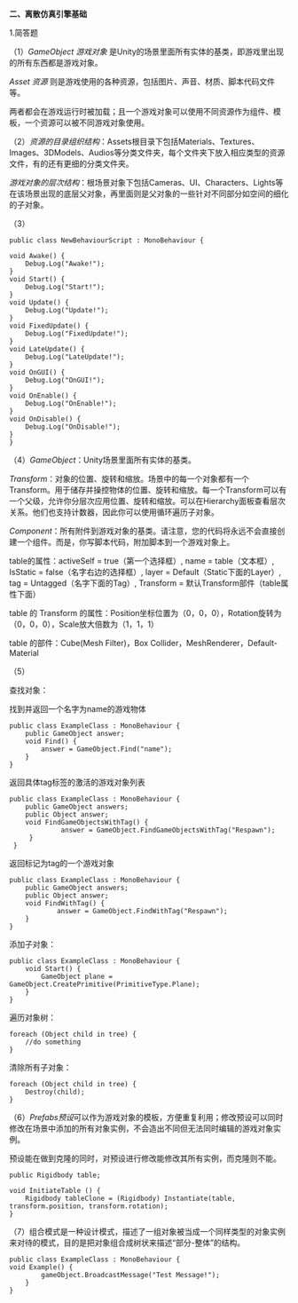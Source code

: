 **二、离散仿真引擎基础**

1.简答题

（1）*GameObject 游戏对象* 是Unity的场景里面所有实体的基类，即游戏里出现的所有东西都是游戏对象。

*Asset 资源* 则是游戏使用的各种资源，包括图片、声音、材质、脚本代码文件等。

两者都会在游戏运行时被加载；且一个游戏对象可以使用不同资源作为组件、模板，一个资源可以被不同游戏对象使用。

（2）*资源的目录组织结构*：Assets根目录下包括Materials、Textures、Images、3DModels、Audios等分类文件夹，每个文件夹下放入相应类型的资源文件，有的还有更细的分类文件夹。

*游戏对象的层次结构*：根场景对象下包括Cameras、UI、Characters、Lights等在该场景出现的底层父对象，再里面则是父对象的一些针对不同部分如空间的细化的子对象。

（3）

    public class NewBehaviourScript : MonoBehaviour {

    void Awake() {
        Debug.Log("Awake!");
    }
    void Start() {
        Debug.Log("Start!");
    }
    void Update() {
        Debug.Log("Update!");
    }
    void FixedUpdate() {
        Debug.Log("FixedUpdate!");
    }
    void LateUpdate() {
        Debug.Log("LateUpdate!");
    }
    void OnGUI() {
        Debug.Log("OnGUI!");
    }
    void OnEnable() {
        Debug.Log("OnEnable!");
    }
    void OnDisable() {
        Debug.Log("OnDisable!");
    }
    }

（4）*GameObject*：Unity场景里面所有实体的基类。

*Transform*：对象的位置、旋转和缩放。场景中的每一个对象都有一个Transform。用于储存并操控物体的位置、旋转和缩放。每一个Transform可以有一个父级，允许你分层次应用位置、旋转和缩放。可以在Hierarchy面板查看层次关系。他们也支持计数器，因此你可以使用循环遍历子对象。

*Component*：所有附件到游戏对象的基类。请注意，您的代码将永远不会直接创建一个组件。而是，你写脚本代码，附加脚本到一个游戏对象上。

table的属性：activeSelf = true（第一个选择框）, name = table（文本框）, IsStatic = false（名字右边的选择框）, layer = Default（Static下面的Layer）, tag = Untagged（名字下面的Tag）, Transform = 默认Transform部件（table属性下面）

table 的 Transform 的属性：Position坐标位置为（0，0，0），Rotation旋转为（0，0，0），Scale放大倍数为（1，1，1）

 table 的部件：Cube(Mesh Filter)，Box Collider，MeshRenderer，Default-Material

（5）

查找对象：

找到并返回一个名字为name的游戏物体

    public class ExampleClass : MonoBehaviour {
        public GameObject answer;
        void Find() {
            answer = GameObject.Find("name");
        }
    }

返回具体tag标签的激活的游戏对象列表

    public class ExampleClass : MonoBehaviour {
        public GameObject answers;
        public Object answer;
        void FindGameObjectsWithTag() {
                 answer = GameObject.FindGameObjectsWithTag("Respawn");
         }
     }

返回标记为tag的一个游戏对象

    public class ExampleClass : MonoBehaviour {
        public GameObject answers;
        public Object answer;
        void FindWithTag() {
                answer = GameObject.FindWithTag("Respawn");
        }
    }

添加子对象：

    public class ExampleClass : MonoBehaviour {
        void Start() {
            GameObject plane = GameObject.CreatePrimitive(PrimitiveType.Plane);
        }
    }

遍历对象树：

    foreach (Object child in tree) {
	    //do something
    }

清除所有子对象：

    foreach (Object child in tree) {
	    Destroy(child);
    }

（6）*Prefabs预设*可以作为游戏对象的模板，方便重复利用；修改预设可以同时修改在场景中添加的所有对象实例，不会造出不同但无法同时编辑的游戏对象实例。 

预设能在做到克隆的同时，对预设进行修改能修改其所有实例，而克隆则不能。

    public Rigidbody table;

    void InitiateTable () {
        Rigidbody tableClone = (Rigidbody) Instantiate(table, transform.position, transform.rotation);
    }

（7）组合模式是一种设计模式，描述了一组对象被当成一个同样类型的对象实例来对待的模式，目的是把对象组合成树状来描述“部分-整体”的结构。

    public class ExampleClass : MonoBehaviour {
    void Example() {
            gameObject.BroadcastMessage("Test Message!");
        }
    }
